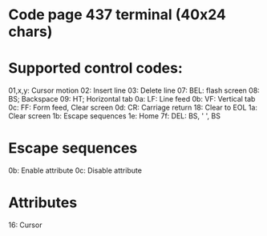 Code page 437 terminal (40x24 chars)
====================================

# Supported control codes:

01,x,y:   Cursor motion
02:       Insert line
03:       Delete line
07:       BEL: flash screen
08:       BS; Backspace
09:       HT; Horizontal tab
0a:       LF: Line feed
0b:       VF: Vertical tab
0c:       FF: Form feed, Clear screen
0d:       CR: Carriage return
18:       Clear to EOL
1a:       Clear screen
1b:       Escape sequences
1e:       Home
7f:       DEL: BS, ' ', BS

# Escape sequences

0b:     Enable attribute
0c:     Disable attribute

# Attributes
16:     Cursor
